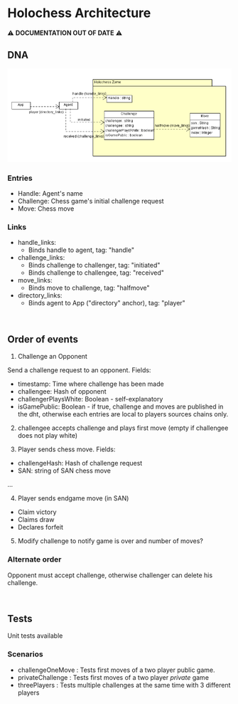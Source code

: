 # Holochess Architecture

:warning: **DOCUMENTATION OUT OF DATE** :warning:

## DNA

<img src="holochessZome.png" />


### Entries

 - Handle: Agent's name
 - Challenge: Chess game's initial challenge request
 - Move: Chess move



### Links

- handle_links:
  - Binds handle to agent, tag: "handle"
- challenge_links:
  - Binds challenge to challenger, tag: "initiated"
  - Binds challenge to challengee, tag: "received"
- move_links:
  - Binds move to challenge, tag: "halfmove"
- directory_links:
  - Binds agent to App ("directory" anchor), tag: "player"


<br/>

## Order of events


1. Challenge an Opponent

Send a challenge request to an opponent. Fields:
 - timestamp: Time where challenge has been made
 - challengee: Hash of opponent
 - challengerPlaysWhite: Boolean - self-explanatory
 - isGamePublic: Boolean - if true, challenge and moves are published in the dht, otherwise each entries are local to players sources chains only.

 2. challengee accepts challenge and plays first move (empty if challengee does not play white)

 3. Player sends chess move. Fields:
  - challengeHash: Hash of challenge request
  - SAN: string of SAN chess move

  ...

  4. Player sends endgame move (in SAN)
   - Claim victory
   - Claims draw
   - Declares forfeit

  5. Modify challenge to notify game is over and number of moves?


### Alternate order

Opponent must accept challenge, otherwise challenger can delete his challenge.


<br/>

## Tests

Unit tests available

### Scenarios

 - challengeOneMove : Tests first moves of a two player public game.
 - privateChallenge : Tests first moves of a two player *private* game
 - threePlayers     : Tests multiple challenges at the same time with 3 different players